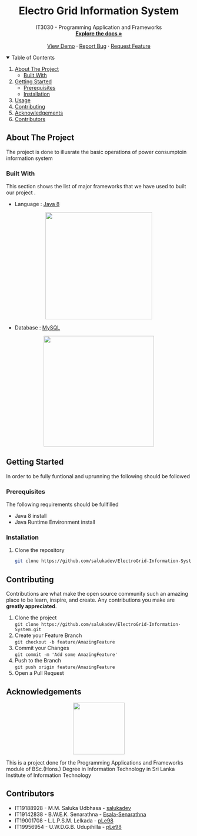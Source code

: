 <!--
*** Thanks for checking out the Best-README-Template. If you have a suggestion
*** that would make this better, please fork the repo and create a pull request
*** or simply open an issue with the tag "enhancement".
*** Thanks again! Now go create something AMAZING! :D
-->



<!-- PROJECT SHIELDS -->
<!--
*** I'm using markdown "reference style" links for readability.
*** Reference links are enclosed in brackets [ ] instead of parentheses ( ).
*** See the bottom of this document for the declaration of the reference variables
*** for contributors-url, forks-url, etc. This is an optional, concise syntax you may use.
*** https://www.markdownguide.org/basic-syntax/#reference-style-links
-->

<!-- PROJECT LOGO -->
<!-- <br />
<p align="center">
    <img src="readmeImages/med.png" alt="Logo" width="250" height="auto"> -->

  <h1 align="center">Electro Grid Information System</h1>

  <p align="center">
    IT3030 - Programming Application and Frameworks
    <br />
    <a href="https://github.com/othneildrew/Best-README-Template"><strong>Explore the docs »</strong></a>
    <br />
    <br />
    <a href="https://github.com/othneildrew/Best-README-Template">View Demo</a>
    ·
    <a href="https://github.com/othneildrew/Best-README-Template/issues">Report Bug</a>
    ·
    <a href="https://github.com/othneildrew/Best-README-Template/issues">Request Feature</a>
  </p>
</p>



<!-- TABLE OF CONTENTS -->
<details open="open">
  <summary>Table of Contents</summary>
  <ol>
    <li>
      <a href="#about-the-project">About The Project</a>
      <ul>
        <li><a href="#built-with">Built With</a></li>
      </ul>
    </li>
    <li>
      <a href="#getting-started">Getting Started</a>
      <ul>
        <li><a href="#prerequisites">Prerequisites</a></li>
        <li><a href="#installation">Installation</a></li>
      </ul>
    </li>
    <li><a href="#usage">Usage</a></li>
    <!--<li><a href="#roadmap">Roadmap</a></li>-->
    <li><a href="#contributing">Contributing</a></li>
    <!-- <li><a href="#license">License</a></li> -->
    <li><a href="#acknowledgements">Acknowledgements</a></li>
    <li><a href="#contributors">Contributors</a></li>
  </ol>
</details>



<!-- ABOUT THE PROJECT -->
## About The Project

<!--[![Product Name Screen Shot][product-screenshot]](https://example.com)-->

The project is done to illusrate the basic operations of power consumptoin information system

### Built With

This section shows the list of major frameworks that we have used to  built our project . 
* Language : [Java 8](https://www.java.com/en/)




<p align="center"><a href="https://www.java.com/en/" target="_blank"><img src="https://brandslogos.com/wp-content/uploads/thumbs/java-logo-vector-1.svg" width="290"></a></p>



* Database : [MySQL](https://www.mysql.com/)

<p align="center"><a href="https://www.mysql.com/" target="_blank"><img src="https://pngimg.com/uploads/mysql/mysql_PNG35.png" width="300"></a></p>


<!-- GETTING STARTED -->
## Getting Started

In order to be fully funtional and uprunning the following should be followed

### Prerequisites

The following requirements should be fullfilled
* Java 8 install
* Java Runtime Environment install

<!--
  ```sh
  npm install npm@latest -g
  ```
-->
### Installation


1. Clone the repository
   ```sh
   git clone https://github.com/salukadev/ElectroGrid-Information-System.git
   ```
<!-- 2. Install all the python modules
   ```sh
   pip install -r requirements.txt
   ```
3. Setting the Flask app run environment
   ```sh
   set FLASK_APP=flask_app
   ```
4. Run the server
   ```sh
   flask run
   ``` -->

 
<!--   ```
7. Enter your API in `config.js`
   ```JS
   const API_KEY = 'ENTER YOUR API';
   ```
   -->





<!-- CONTRIBUTING -->
## Contributing

Contributions are what make the open source community such an amazing place to be learn, inspire, and create. Any contributions you make are **greatly appreciated**.

1. Clone the project <br>`git clone https://github.com/salukadev/ElectroGrid-Information-System.git`
2. Create your Feature Branch<br> `git checkout -b feature/AmazingFeature`
3. Commit your Changes <br>`git commit -m 'Add some AmazingFeature'`
4. Push to the Branch <br>`git push origin feature/AmazingFeature`
5. Open a Pull Request



<!-- LICENSE -->
<!-- ## License

Distributed under the MIT License. See `LICENSE` for more information. -->



<!-- CONTACT 
## Contact

Your Name - [@your_twitter](https://twitter.com/your_username) - email@example.com

Project Link: [https://github.com/salukadev/Pharmac-OMS.git](https://github.com/salukadev/Pharmac-OMS.git)
-->

<!-- ACKNOWLEDGEMENTS  -->
## Acknowledgements

<p align="center"><a href="https://www.sliit.lk/" target="_blank"><img src="https://upload.wikimedia.org/wikipedia/en/thumb/a/a6/SLIIT_Logo_Crest.png/150px-SLIIT_Logo_Crest.png" width="140"></a></p>

This is a project done for the Programming Applications and Frameworks module of BSc.(Hons.) Degree in Information Technology in Sri Lanka Institute of Information Technology


## Contributors
* IT19188928 - M.M. Saluka Udbhasa - [salukadev](https://github.com/salukadev)
* IT19142838 - B.W.E.K. Senarathna - [Esala-Senarathna](https://github.com/Esala-Senarathna)
* IT19001708 - L.L.P.S.M. Lelkada  - [pLe98](https://github.com/pLe98)
* IT19956954  - U.W.D.G.B. Udupihilla  - [pLe98](https://github.com/pLe98)







<!-- MARKDOWN LINKS & IMAGES -->
<!-- https://www.markdownguide.org/basic-syntax/#reference-style-links -->
[contributors-shield]: https://img.shields.io/github/contributors/othneildrew/Best-README-Template.svg?style=for-the-badge
[contributors-url]: https://github.com/othneildrew/Best-README-Template/graphs/contributors
[forks-shield]: https://img.shields.io/github/forks/othneildrew/Best-README-Template.svg?style=for-the-badge
[forks-url]: https://github.com/othneildrew/Best-README-Template/network/members
[stars-shield]: https://img.shields.io/github/stars/othneildrew/Best-README-Template.svg?style=for-the-badge
[stars-url]: https://github.com/othneildrew/Best-README-Template/stargazers
[issues-shield]: https://img.shields.io/github/issues/othneildrew/Best-README-Template.svg?style=for-the-badge
[issues-url]: https://github.com/othneildrew/Best-README-Template/issues
[license-shield]: https://img.shields.io/github/license/othneildrew/Best-README-Template.svg?style=for-the-badge
[license-url]: https://github.com/othneildrew/Best-README-Template/blob/master/LICENSE.txt
[linkedin-shield]: https://img.shields.io/badge/-LinkedIn-black.svg?style=for-the-badge&logo=linkedin&colorB=555
[linkedin-url]: https://linkedin.com/in/othneildrew
[product-screenshot]: images/screenshot.png
